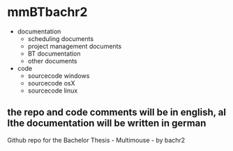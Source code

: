 # mmBTbachr2
- documentation
  - scheduling documents
  - project management documents
  - BT documentation
  - other documents
- code
  - sourcecode windows
  - sourcecode osX
  - sourcecode linux

the repo and code comments will be in english, al lthe documentation will be written in german
---
Github repo for the Bachelor Thesis - Multimouse - by bachr2
